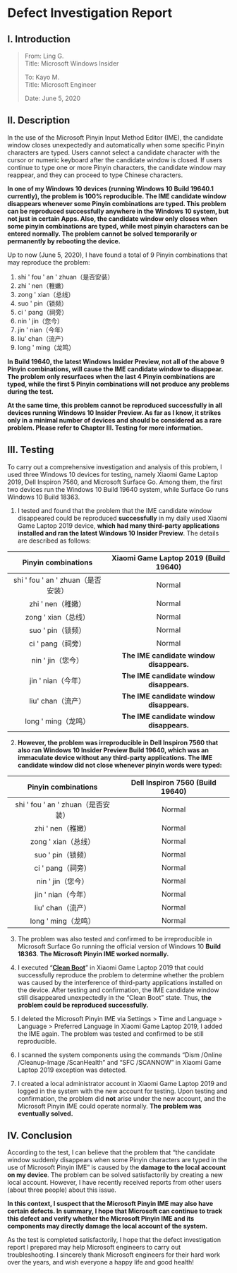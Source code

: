 # Defect Investigation Report

## I. Introduction

> From: Ling G.  
> Title: Microsoft Windows Insider  
>
> To: Kayo M.  
> Title: Microsoft Engineer  
>
> Date: June 5, 2020

## II. Description

In the use of the Microsoft Pinyin Input Method Editor (IME), the candidate window closes unexpectedly and automatically when some specific Pinyin characters are typed. Users cannot select a candidate character with the cursor or numeric keyboard after the candidate window is closed. If users continue to type one or more Pinyin characters, the candidate window may reappear, and they can proceed to type Chinese characters.

**In one of my Windows 10 devices (running Windows 10 Build 19640.1 currently), the problem is 100% reproducible. The IME candidate window disappears whenever some Pinyin combinations are typed. This problem can be reproduced successfully anywhere in the Windows 10 system, but not just in certain Apps. Also, the candidate window only closes when some pinyin combinations are typed, while most pinyin characters can be entered normally. The problem cannot be solved temporarily or permanently by rebooting the device.**

Up to now (June 5, 2020), I have found a total of 9 Pinyin combinations that may reproduce the problem:

1. shi ' fou ' an ' zhuan（是否安装）
2. zhi ' nen（稚嫩）
3. zong ' xian（总线）
4. suo ' pin（锁频）
5. ci ' pang（祠旁）
6. nin ' jin（您今）
7. jin ' nian（今年）
8. liu'  chan（流产）
9. long ' ming（龙鸣）

**In Build 19640, the latest Windows Insider Preview, not all of the above 9 Pinyin combinations, will cause the IME candidate window to disappear. The problem only resurfaces when the last 4 Pinyin combinations are typed, while the first 5 Pinyin combinations will not produce any problems during the test.**

**At the same time, this problem cannot be reproduced successfully in all devices running Windows 10 Insider Preview. As far as I know, it strikes only in a minimal number of devices and should be considered as a rare problem. Please refer to Chapter III. Testing for more information.**

## III. Testing

To carry out a comprehensive investigation and analysis of this problem, I used three Windows 10 devices for testing, namely Xiaomi Game Laptop 2019, Dell Inspiron 7560, and Microsoft Surface Go. Among them, the first two devices run the Windows 10 Build 19640 system, while Surface Go runs Windows 10 Build 18363.

1. I tested and found that the problem that the IME candidate window disappeared could be reproduced **successfully** in my daily used Xiaomi Game Laptop 2019 device, **which had many third-party applications installed and ran the latest Windows 10 Insider Preview**. The details are described as follows:

|        Pinyin combinations         |  Xiaomi Game Laptop 2019 (Build 19640)   |
| :--------------------------------: | :--------------------------------------: |
| shi ' fou ' an ' zhuan（是否安装） |                  Normal                  |
|         zhi ' nen（稚嫩）          |                  Normal                  |
|        zong ' xian（总线）         |                  Normal                  |
|         suo ' pin（锁频）          |                  Normal                  |
|         ci ' pang（祠旁）          |                  Normal                  |
|         nin ' jin（您今）          | **The IME candidate window disappears.** |
|         jin ' nian（今年）         | **The IME candidate window disappears.** |
|         liu'  chan（流产）         | **The IME candidate window disappears.** |
|        long ' ming（龙鸣）         | **The IME candidate window disappears.** |

2. **However, the problem was irreproducible in Dell Inspiron 7560 that also ran Windows 10 Insider Preview Build 19640, which was an immaculate device without any third-party applications. The IME candidate window did not close whenever pinyin words were typed:**

|        Pinyin combinations         | Dell Inspiron 7560 (Build 19640) |
| :--------------------------------: | :------------------------------: |
| shi ' fou ' an ' zhuan（是否安装） |              Normal              |
|         zhi ' nen（稚嫩）          |              Normal              |
|        zong ' xian（总线）         |              Normal              |
|         suo ' pin（锁频）          |              Normal              |
|         ci ' pang（祠旁）          |              Normal              |
|         nin ' jin（您今）          |              Normal              |
|         jin ' nian（今年）         |              Normal              |
|         liu'  chan（流产）         |              Normal              |
|        long ' ming（龙鸣）         |              Normal              |

3. The problem was also tested and confirmed to be irreproducible in Microsoft Surface Go running the official version of Windows 10 **Build 18363**. **The Microsoft Pinyin IME worked normally.**

4. I executed “[**Clean Boot**](https://support.microsoft.com/en-us/help/929135/how-to-perform-a-clean-boot-in-windows)” in Xiaomi Game Laptop 2019 that could successfully reproduce the problem to determine whether the problem was caused by the interference of third-party applications installed on the device. After testing and confirmation, the IME candidate window still disappeared unexpectedly in the “Clean Boot” state. Thus, **the problem could be reproduced successfully.**

5. I deleted the Microsoft Pinyin IME via Settings > Time and Language > Language > Preferred Language in Xiaomi Game Laptop 2019, I added the IME again. The problem was tested and confirmed to be still reproducible.

6. I scanned the system components using the commands “Dism /Online /Cleanup-Image /ScanHealth” and “SFC /SCANNOW” in Xiaomi Game Laptop 2019 exception was detected.

7. I created a local administrator account in Xiaomi Game Laptop 2019 and logged in the system with the new account for testing. Upon testing and confirmation, the problem did **not** arise under the new account, and the Microsoft Pinyin IME could operate normally. **The problem was eventually solved.**

## IV. Conclusion

According to the test, I can believe that the problem that “the candidate window suddenly disappears when some Pinyin characters are typed in the use of Microsoft Pinyin IME” is caused by the **damage to the local account on my device**. The problem can be solved satisfactorily by creating a new local account. However, I have recently received reports from other users (about three people) about this issue. 

**In this context, I suspect that the Microsoft Pinyin IME may also have certain defects. In summary, I hope that Microsoft can continue to track this defect and verify whether the Microsoft Pinyin IME and its components may directly damage the local account of the system.**

As the test is completed satisfactorily, I hope that the defect investigation report I prepared may help Microsoft engineers to carry out troubleshooting. I sincerely thank Microsoft engineers for their hard work over the years, and wish everyone a happy life and good health!